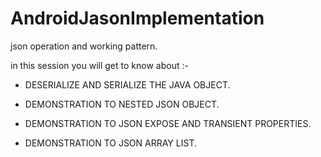 # AndroidJasonImplementation
json operation and working pattern.




in this session you will get to know about :- 



- DESERIALIZE AND SERIALIZE THE JAVA OBJECT.

- DEMONSTRATION TO NESTED JSON OBJECT.

- DEMONSTRATION TO JSON EXPOSE AND TRANSIENT PROPERTIES.

- DEMONSTRATION TO JSON ARRAY LIST.
